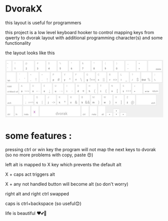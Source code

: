 # DvorakX
this layout is useful for programmers

this project is a low level keyboard hooker to control mapping keys from qwerty to dvorak layout with additional programming character(s) and some functionality

the layout looks like this

![dvorakX layout](./layout.png?raw=true "layout")

# some features : 
pressing ctrl or win key the program will not map the next keys to dvorak (so no more problems with copy, paste 😍)

left alt is mapped to X key which prevents the default alt

X + caps act triggers alt

X + any not handled button will become alt (so don't worry)

right alt and right ctrl swapped

caps is ctrl+backspace (so useful😊)

life is beautiful ❤💕💖
